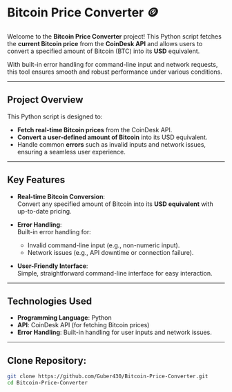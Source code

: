# Bitcoin Price Converter 🪙

Welcome to the **Bitcoin Price Converter** project! This Python script fetches the **current Bitcoin price** from the **CoinDesk API** and allows users to convert a specified amount of Bitcoin (BTC) into its **USD** equivalent. 

With built-in error handling for command-line input and network requests, this tool ensures smooth and robust performance under various conditions.

---

## Project Overview

This Python script is designed to:
- **Fetch real-time Bitcoin prices** from the CoinDesk API.
- **Convert a user-defined amount of Bitcoin** into its USD equivalent.
- Handle common **errors** such as invalid inputs and network issues, ensuring a seamless user experience.

---

## Key Features

- **Real-time Bitcoin Conversion**:  
  Convert any specified amount of Bitcoin into its **USD equivalent** with up-to-date pricing.

- **Error Handling**:  
  Built-in error handling for:
  - Invalid command-line input (e.g., non-numeric input).
  - Network issues (e.g., API downtime or connection failure).
  
- **User-Friendly Interface**:  
  Simple, straightforward command-line interface for easy interaction.

---

## Technologies Used

- **Programming Language**: Python
- **API**: CoinDesk API (for fetching Bitcoin prices)
- **Error Handling**: Built-in handling for user inputs and network issues.

---

## Clone Repository:

```bash
git clone https://github.com/Guber430/Bitcoin-Price-Converter.git
cd Bitcoin-Price-Converter
